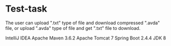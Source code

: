 # Test-task

The user can upload ".txt" type of file and download compressed ".avda" file, or upload ".avda" type of file and get ".txt" file to download.


IntelliJ IDEA 
Apache Maven 3.6.2
Apache Tomcat 7
Spring Boot 2.4.4
JDK 8
